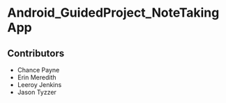 # Android_GuidedProject_NoteTakingApp

## Contributors
* Chance Payne
* Erin Meredith
* Leeroy Jenkins
* Jason Tyzzer
